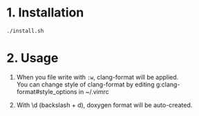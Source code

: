 # 1. Installation
`./install.sh`  

# 2. Usage
1. When you file write with `:w`, clang-format will be applied.  
You can change style of clang-format by editing g:clang-format#style\_options in ~/.vimrc  

2. With \\d (backslash + d), doxygen format will be auto-created.
